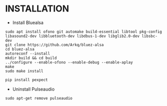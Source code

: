 # INSTALLATION
- Install Bluealsa
```
sudo apt install ofono git automake build-essential libtool pkg-config libasound2-dev libbluetooth-dev libdbus-1-dev libglib2.0-dev libsbc-dev
git clone https://github.com/Arkq/bluez-alsa
cd bluez-alsa
autoreconf --install
mkdir build && cd build
../configure --enable-ofono --enable-debug --enable-aplay
make
sudo make install
```
```
pip install pexpect
```
- Uninstall Pulseaudio
```
sudo apt-get remove pulseaudio
```
